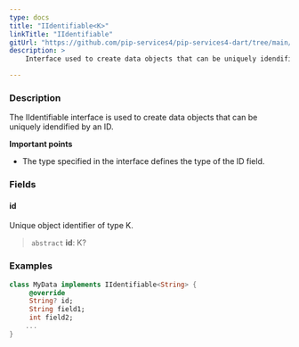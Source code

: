 ```yaml
---
type: docs
title: "IIdentifiable<K>"
linkTitle: "IIdentifiable"
gitUrl: "https://github.com/pip-services4/pip-services4-dart/tree/main/pip-services4-data-dart"
description: > 
    Interface used to create data objects that can be uniquely idendified by an ID.

---
```


### Description

The IIdentifiable interface is used to create data objects that can be uniquely idendified by an ID.

**Important points**

- The type specified in the interface defines the type of the ID field.

### Fields

<span class="hide-title-link">

#### id
Unique object identifier of type K.
> `abstract` **id**: K?

### Examples
```dart
class MyData implements IIdentifiable<String> {
     @override
     String? id;
     String field1;
     int field2;
    ...
}
```

</span>
